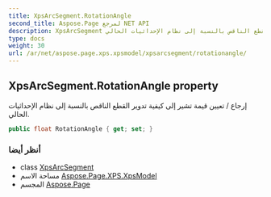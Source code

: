 ```yaml
---
title: XpsArcSegment.RotationAngle
second_title: Aspose.Page لمرجع NET API
description: XpsArcSegment ملكية. إرجاع / تعيين قيمة تشير إلى كيفية تدوير القطع الناقص بالنسبة إلى نظام الإحداثيات الحالي.
type: docs
weight: 30
url: /ar/net/aspose.page.xps.xpsmodel/xpsarcsegment/rotationangle/
---
```

## XpsArcSegment.RotationAngle property

إرجاع / تعيين قيمة تشير إلى كيفية تدوير القطع الناقص بالنسبة إلى نظام الإحداثيات الحالي.

```csharp
public float RotationAngle { get; set; }
```

### أنظر أيضا

* class [XpsArcSegment](../)
* مساحة الاسم [Aspose.Page.XPS.XpsModel](../../xpsarcsegment/)
* المجسم [Aspose.Page](../../../)


